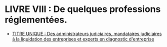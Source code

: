# LIVRE VIII : De quelques professions réglementées.

- [TITRE UNIQUE : Des administrateurs judiciaires, mandataires judiciaires à la liquidation des entreprises et experts en diagnostic d'entreprise](titre-unique)
